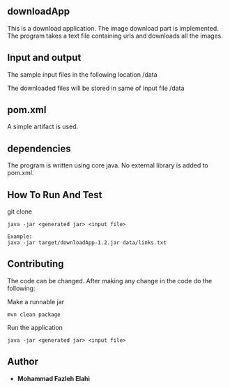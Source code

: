 
## downloadApp

This is a download application. The image download part is implemented. 
The program takes a text file containing urls and downloads all the images.


## Input and output

The sample input files in the following location
/data

The downloaded files will be stored in same of input file
/data

## pom.xml
A simple artifact is used.

## dependencies
The program is written using core java. No external library is added to pom.xml.


## How To Run And Test

git clone <project url>
```
java -jar <generated jar> <input file>

Example:
java -jar target/downloadApp-1.2.jar data/links.txt
```

## Contributing

The code can be changed. After making any change in the code do the following:

Make a runnable jar
```
mvn clean package
```

Run the application
```
java -jar <generated jar> <input file>
```

## Author

* **Mohammad Fazleh Elahi**

